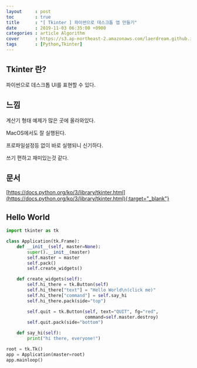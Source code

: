 ```yaml
---
layout     : post
toc        : true
title      : "[ Tkinter ] 파이썬으로 데스크톱 앱 만들기"
date       : 2019-11-03 06:35:00 +0900
categories : article Algorithm
cover      : https://s3.ap-northeast-2.amazonaws.com/laerdream.github.io/cover/python.jpg
tags       : [Python,Tkinter]
---
```


## Tkinter 란?
파이썬으로 데스크톱 UI를 표현할 수 있다.

## 느낌

계산기 형태 예제가 많은 곳에 올라와있다.

MacOS에서도 잘 실행된다.

프로파일설정등 없이 바로 실행되니 신기하다.

쓰기 편하고 재미있는것 같다.


## 문서
[https://docs.python.org/ko/3/library/tkinter.html](https://docs.python.org/ko/3/library/tkinter.html){:target="_blank"}

## Hello World

```python
import tkinter as tk

class Application(tk.Frame):
    def __init__(self, master=None):
        super().__init__(master)
        self.master = master
        self.pack()
        self.create_widgets()

    def create_widgets(self):
        self.hi_there = tk.Button(self)
        self.hi_there["text"] = "Hello World\n(click me)"
        self.hi_there["command"] = self.say_hi
        self.hi_there.pack(side="top")

        self.quit = tk.Button(self, text="QUIT", fg="red",
                              command=self.master.destroy)
        self.quit.pack(side="bottom")

    def say_hi(self):
        print("hi there, everyone!")

root = tk.Tk()
app = Application(master=root)
app.mainloop()
```
